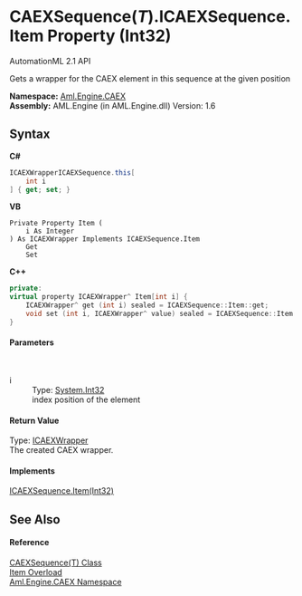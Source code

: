 # CAEXSequence(*T*).ICAEXSequence.Item Property (Int32)
AutomationML 2.1 API 

Gets a wrapper for the CAEX element in this sequence at the given position

**Namespace:**&nbsp;<a href="N_Aml_Engine_CAEX">Aml.Engine.CAEX</a><br />**Assembly:**&nbsp;AML.Engine (in AML.Engine.dll) Version: 1.6

## Syntax

**C#**<br />
``` C#
ICAEXWrapperICAEXSequence.this[
	int i
] { get; set; }
```

**VB**<br />
``` VB
Private Property Item ( 
	i As Integer
) As ICAEXWrapper Implements ICAEXSequence.Item
	Get
	Set
```

**C++**<br />
``` C++
private:
virtual property ICAEXWrapper^ Item[int i] {
	ICAEXWrapper^ get (int i) sealed = ICAEXSequence::Item::get;
	void set (int i, ICAEXWrapper^ value) sealed = ICAEXSequence::Item::set;
}
```


#### Parameters
&nbsp;<dl><dt>i</dt><dd>Type: <a href="https://docs.microsoft.com/dotnet/api/system.int32" target="_parent" rel="noopener noreferrer">System.Int32</a><br />index position of the element</dd></dl>

#### Return Value
Type: <a href="T_Aml_Engine_CAEX_ICAEXWrapper">ICAEXWrapper</a><br />The created CAEX wrapper.

#### Implements
<a href="P_Aml_Engine_CAEX_ICAEXSequence_Item">ICAEXSequence.Item(Int32)</a><br />

## See Also


#### Reference
<a href="T_Aml_Engine_CAEX_CAEXSequence_1">CAEXSequence(T) Class</a><br /><a href="Overload_Aml_Engine_CAEX_CAEXSequence_1_Aml_Engine_CAEX_ICAEXSequence_Item">Item Overload</a><br /><a href="N_Aml_Engine_CAEX">Aml.Engine.CAEX Namespace</a><br />